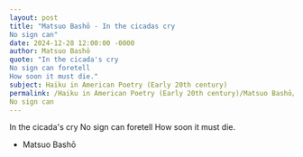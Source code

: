 ```yaml
---
layout: post
title: "Matsuo Bashō - In the cicadas cry 
No sign can"
date: 2024-12-28 12:00:00 -0000
author: Matsuo Bashō
quote: "In the cicada's cry 
No sign can foretell 
How soon it must die."
subject: Haiku in American Poetry (Early 20th century)
permalink: /Haiku in American Poetry (Early 20th century)/Matsuo Bashō/Matsuo Bashō - In the cicadas cry 
No sign can
---
```


In the cicada's cry 
No sign can foretell 
How soon it must die.

- Matsuo Bashō
